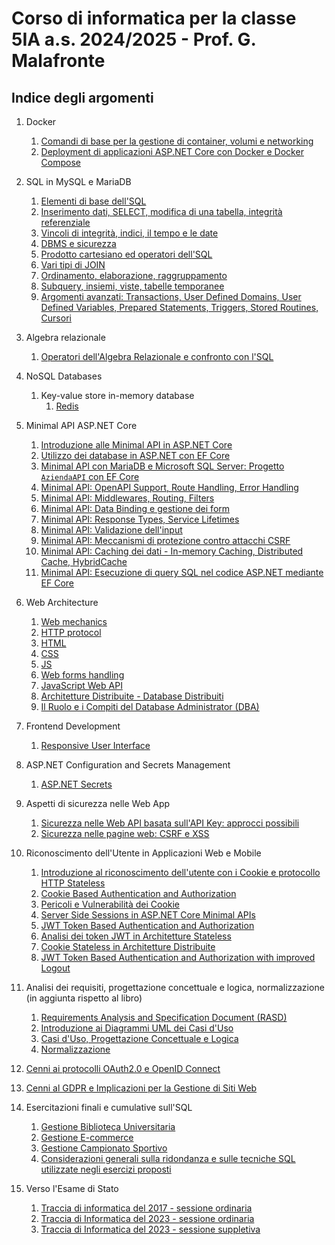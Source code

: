 # Corso di informatica per la classe 5IA a.s. 2024/2025 - Prof. G. Malafronte

## Indice degli argomenti

1. Docker
   1. [Comandi di base per la gestione di container, volumi e networking](./docker/docker-docs/getting-started/index.md)
   2. [Deployment di applicazioni ASP.NET Core con Docker e Docker Compose](./docker/docker-docs/asp-net-docker/index.md)

2. SQL in MySQL e MariaDB
    1. [Elementi di base dell'SQL](./sql/sql-docs/sql-p1/index.md)
    2. [Inserimento dati, SELECT, modifica di una tabella, integrità referenziale](./sql/sql-docs/sql-p2/index.md)
    3. [Vincoli di integrità, indici, il tempo e le date](./sql/sql-docs/sql-p3/index.md)
    4. [DBMS e sicurezza](./sql/sql-docs/sql-p4/index.md)
    5. [Prodotto cartesiano ed operatori dell'SQL](./sql/sql-docs/sql-p5/index.md)
    6. [Vari tipi di JOIN](./sql/sql-docs/sql-p6/index.md)
    7. [Ordinamento, elaborazione, raggruppamento](./sql/sql-docs/sql-p7/index.md)
    8. [Subquery, insiemi, viste, tabelle temporanee](./sql/sql-docs/sql-p8/index.md)
    9. [Argomenti avanzati: Transactions, User Defined Domains, User Defined Variables, Prepared Statements, Triggers, Stored Routines, Cursori](./sql/sql-docs/sql-p9/index.md)
3. Algebra relazionale
   1. [Operatori dell'Algebra Relazionale e confronto con l'SQL](./algebra/index.md)
4. NoSQL Databases
    1. Key-value store in-memory database
       1. [Redis](./nosqldb/redis/index.md)

5. Minimal API ASP.NET Core
    1. [Introduzione alle Minimal API in ASP.NET Core](./asp.net/api-docs/minimal-api/getting-started/index.md)
    2. [Utilizzo dei database in ASP.NET con EF Core](./asp.net/api-docs/minimal-api/use-databases-p1/index.md)
    3. [Minimal API con MariaDB e Microsoft SQL Server: Progetto `AziendaAPI` con EF Core](./asp.net/api-docs/minimal-api/use-databases-p2/index.md)
    4. [Minimal API: OpenAPI Support, Route Handling, Error Handling](./asp.net/api-docs/minimal-api/configure-api-p1/index.md)
    5. [Minimal API: Middlewares, Routing, Filters](./asp.net/api-docs/minimal-api/configure-api-p2/index.md)
    6. [Minimal API: Data Binding e gestione dei form](./asp.net/api-docs/minimal-api/configure-api-p3/index.md)
    7. [Minimal API: Response Types, Service Lifetimes](./asp.net/api-docs/minimal-api/configure-api-p4/index.md)
    8. [Minimal API: Validazione dell'input](./asp.net/api-docs/minimal-api/configure-api-p5/index.md)
    9. [Minimal API: Meccanismi di protezione contro attacchi CSRF](./asp.net/api-docs/minimal-api/configure-api-p6/index.md)
    10. [Minimal API: Caching dei dati - In-memory Caching, Distributed Cache, HybridCache](./asp.net/api-docs/minimal-api/configure-api-p7/index.md)
    11. [Minimal API: Esecuzione di query SQL nel codice ASP.NET mediante EF Core](./asp.net/api-docs/minimal-api/configure-api-p8/index.md)

6. Web Architecture
   1. [Web mechanics](./web/web-docs/web-mechanics/index.md)
   2. [HTTP protocol](./web/web-docs/http-protocol/index.md)
   3. [HTML](./web/web-docs/html/index.md)
   4. [CSS](./web/web-docs/css/index.md)
   5. [JS](./web/web-docs/js/index.md)
   6. [Web forms handling](./web/web-docs/web-forms/index.md)
   7. [JavaScript Web API](./web/web-docs/js-web-api/index.md)
   8. [Architetture Distribuite - Database Distribuiti](./web/web-docs/distributed-systems/databases/scalability-falut-tolerance/index.md)
   9. [Il Ruolo e i Compiti del Database Administrator (DBA)](./web/web-docs/distributed-systems/databases/db-administration/index.md)

7. Frontend Development
   1. [Responsive User Interface](./web/web-docs/responsive-ui/index.md)

8. ASP.NET Configuration and Secrets Management
   1. [ASP.NET Secrets](./asp.net/docs/secrets/index.md)
9. Aspetti di sicurezza nelle Web App
   1. [Sicurezza nelle Web API basata sull'API Key: approcci possibili](./web/web-docs/security/api-key/index.md)
   2. [Sicurezza nelle pagine web: CSRF e XSS](./web/web-docs/security/csrf-xss/index.md)
10. Riconoscimento dell'Utente in Applicazioni Web e Mobile
       1. [Introduzione al riconoscimento dell'utente con i Cookie e protocollo HTTP Stateless](./web/web-docs/user-identity/cookies-basic-concepts/index.md)
       2. [Cookie Based Authentication and Authorization](./web/web-docs/user-identity/cookie-based-authentication-authorization/index.md)
       3. [Pericoli e Vulnerabilità dei Cookie](./web/web-docs/user-identity/cookie-security-issues/index.md)
       4. [Server Side Sessions in ASP.NET Core Minimal APIs](./web/web-docs/user-identity/server-side-session-state-with-cookies/index.md)
       5. [JWT Token Based Authentication and Authorization](./web/web-docs/user-identity/jwt-token-based-authentication-authorization/index.md)
       6. [Analisi dei token JWT in Architetture Stateless](./web/web-docs/user-identity/stateless-token-based-authentication-architecture/index.md)
       7. [Cookie Stateless in Architetture Distribuite](./web/web-docs/user-identity/stateless-cookie-in-distributed-architecture/index.md)
       8. [JWT Token Based Authentication and Authorization with improved Logout](./web/web-docs/user-identity/jwt-token-based-authentication-authorization-with-improved-logout/index.md)

11. Analisi dei requisiti, progettazione concettuale e logica, normalizzazione (in aggiunta rispetto al libro)
    1. [Requirements Analysis and Specification Document (RASD)](./rasd/rasd-doc/index.md)
    2. [Introduzione ai Diagrammi UML dei Casi d'Uso](./rasd/uml/use-cases/index.md)
    3. [Casi d'Uso, Progettazione Concettuale e Logica](./rasd/use-cases-er-requirements/index.md)
    4. [Normalizzazione](./rasd/normalizzazione/index.md)

12. [Cenni ai protocolli OAuth2.0 e OpenID Connect](./web/web-docs/oauth-oidc/index.md)
13. [Cenni al GDPR e Implicazioni per la Gestione di Siti Web](./web/web-docs/gdpr/index.md)
14. Esercitazioni finali e cumulative sull'SQL
    1. [Gestione Biblioteca Universitaria](./sql/sql-docs/sql-cumulative-exercize-1/index.md)
    2. [Gestione E-commerce](./sql/sql-docs/sql-cumulative-exercize-2/index.md)
    3. [Gestione Campionato Sportivo](./sql/sql-docs/sql-cumulative-exercize-3/index.md)
    4. [Considerazioni generali sulla ridondanza e sulle tecniche SQL utilizzate negli esercizi proposti](./sql/sql-docs/sql-cumulative-exercizes-overview/index.md)

15. Verso l'Esame di Stato
    1. [Traccia di informatica del 2017 - sessione ordinaria](./esame/tracce-svolte/2017/ordinaria/index.md)
    2. [Traccia di Informatica del 2023 - sessione ordinaria](./esame/tracce-svolte/2023/ordinaria/index.md)
    3. [Traccia di Informatica del 2023 - sessione suppletiva](./esame/tracce-svolte/2023/suppletiva/index.md)
